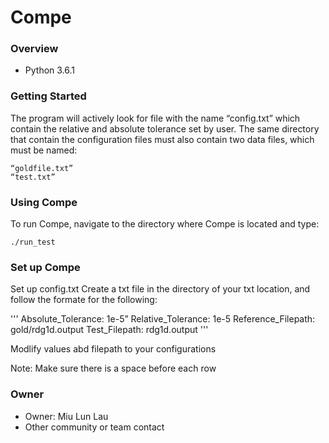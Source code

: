 # Compe #

### Overview ###

* Python 3.6.1 

### Getting Started ###
The program will actively look for file with the name “config.txt” which contain the relative and absolute tolerance set by user.  The same directory that contain the configuration files must also contain two data files, which must be named:

	“goldfile.txt”
	“test.txt”

### Using Compe ###
To run Compe, navigate to the directory where Compe is located and type:

    ./run_test


### Set up Compe ###
Set up config.txt
Create a txt file in the directory of your txt location, and follow the formate for the following:

'''
Absolute_Tolerance: 1e-5”
Relative_Tolerance: 1e-5
Reference_Filepath: gold/rdg1d.output
Test_Filepath: rdg1d.output
'''

Modlify values abd filepath to your configurations

Note: Make sure there is a space before each row
 
### Owner ###

* Owner: Miu Lun Lau
* Other community or team contact